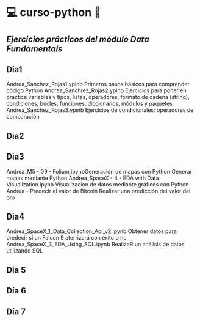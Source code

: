 # 💻 curso-python 🐍
## _Ejercicios prácticos del módulo Data Fundamentals_

## Dia1
  Andrea_Sanchez_Rojas1.ypinb
    Primeros pasos básicos para comprender código Python
  Andrea_Sanchrez_Rojas2.ypinb
    Ejercicios para poner en práctica variables y tipos, listas, operadores, formato de cadena (string), condiciones, bucles, funciones, diccionarios, módulos y paquetes
  Andrea_Sanchez_Rojas3.ypinb
    Ejercicios de condicionales: operadores de comparación
## Dia2
## Dia3
  Andrea_M5 - 09 - Folium.ipynbGeneración de mapas con Python
    Generar mapas mediante Python
  Andrea_SpaceX - 4 - EDA with Data Visualization.ipynb
    Visualización de datos mediante gráficos con Python
  Andrea - Predecir el valor de Bitcoin
    Realizar una predicción del valor del oro
## Dia4
  Andrea_SpaceX_1_Data_Collection_Api_v2.ipynb 
    Obtener datos para predecir si un Falcon 9 aterrizará con éxito o no
  Andrea_SpaceX_3_EDA_Using_SQL.ipynb 
    RealizaR un análisis de datos utilizando SQL

## Día 5

## Día 6

## Día 7
